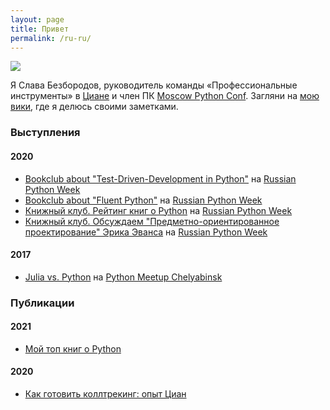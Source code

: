 ```yaml
---
layout: page
title: Привет
permalink: /ru-ru/
---
```


![](/assets/img/about/ava.jpeg)

Я Слава Безбородов, руководитель команды «Профессиональные инструменты» в [Циане](https://cian.ru/) и член ПК [Moscow Python Conf](https://conf.python.ru/). Загляни на [мою вики](https://wiki.slavabezborodov.com), где я делюсь своими заметками.

### Выступления

#### 2020

- [Bookclub about "Test-Driven-Development in Python"](https://conf.python.ru/moscow/2020/abstracts/7101) на [Russian Python Week](https://conf.python.ru/moscow/2020)
- [Bookclub about "Fluent Python"](https://conf.python.ru/moscow/2020/abstracts/7107) на [Russian Python Week](https://conf.python.ru/moscow/2020)
- [Книжный клуб. Рейтинг книг о Python](https://conf.python.ru/moscow/2020/abstracts/7095) на [Russian Python Week](https://conf.python.ru/moscow/2020)
- [Книжный клуб. Обсуждаем "Предметно-ориентированное проектирование" Эрика Эванса](https://conf.python.ru/moscow/2020/abstracts/7070) на [Russian Python Week](https://conf.python.ru/moscow/2020)

#### 2017

- [Julia vs. Python](https://youtu.be/7Nesw_FV8Xk) на [Python Meetup Chelyabinsk](https://pychel.timepad.ru/event/561790/)

### Публикации

#### 2021

- [Мой топ книг о Python](https://habr.com/ru/company/yandex_praktikum/blog/553900/)

#### 2020

- [Как готовить коллтрекинг: опыт Циан](https://habr.com/ru/company/cian/blog/505536/)
